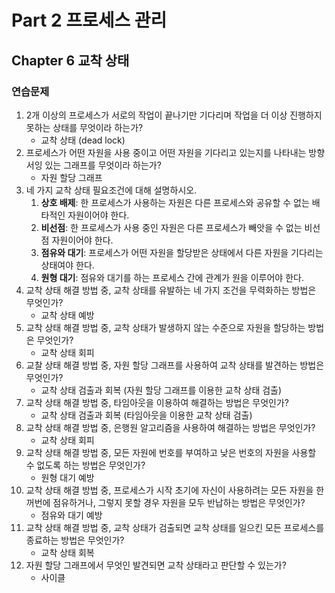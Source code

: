 # Part 2 프로세스 관리

## Chapter 6 교착 상태

### 연습문제

1. 2개 이상의 프로세스가 서로의 작업이 끝나기만 기다리며 작업을 더 이상 진행하지 못하는 상태를 무엇이라 하는가?
    - 교착 상태 (dead lock)
2. 프로세스가 어떤 자원을 사용 중이고 어떤 자원을 기다리고 있는지를 나타내는 방향서잉 있는 그래프를 무엇이라 하는가?
    - 자원 할당 그래프
3. 네 가지 교착 상태 필요조건에 대해 설명하시오.
    1. **상호 배제**: 한 프로세스가 사용하는 자원은 다른 프로세스와 공유할 수 없는 배타적인 자원이어야 한다.
    2. **비선점**: 한 프로세스가 사용 중인 자원은 다른 프로세스가 빼앗을 수 없는 비선점 자원이어야 한다.
    3. **점유와 대기**: 프로세스가 어떤 자원을 할당받은 상태에서 다른 자원을 기다리는 상태여야 한다.
    4. **원형 대기**: 점유와 대기를 하는 프로세스 간에 관계가 원을 이루어야 한다.
4. 교착 상태 해결 방법 중, 교착 상태를 유발하는 네 가지 조건을 무력화하는 방법은 무엇인가?
    - 교착 상태 예방
5. 교착 상태 해결 방법 중, 교착 상태가 발생하지 않는 수준으로 자원을 할당하는 방법은 무엇인가?
    - 교착 상태 회피
6. 교찰 상태 해결 방법 중, 자원 할당 그래프를 사용하여 교착 상태를 발견하는 방법은 무엇인가?
    - 교착 상태 검출과 회복 (자원 할당 그래프를 이용한 교착 상태 검출)
7. 교착 상태 해결 방법 중, 타임아웃을 이용하여 해결하는 방법은 무엇인가?
    - 교착 상태 검출과 회복 (타임아웃을 이용한 교착 상태 검출)
8. 교착 상태 해결 방법 중, 은행원 알고리즘을 사용하여 해결하는 방법은 무엇인가?
    - 교착 상태 회피
9. 교착 상태 해결 방법 중, 모든 자원에 번호를 부여하고 낮은 번호의 자원을 사용할 수 없도록 하는 방법은 무엇인가?
    - 원형 대기 예방
10. 교착 상태 해결 방법 중, 프로세스가 시작 초기에 자신이 사용하려는 모든 자원을 한꺼번에 점유하거나, 그렇지 못할 경우 자원을 모두 반납하는 방법은 무엇인가?
    - 점유와 대기 예방
11. 교착 상태 해결 방법 중, 교착 상태가 검출되면 교착 상태를 일으킨 모든 프로세스를 종료하는 방법은 무엇인가?
    - 교착 상태 회복
12. 자원 할당 그래프에서 무엇인 발견되면 교착 상태라고 판단할 수 있는가?
    - 사이클
